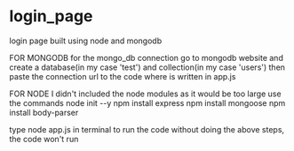 # login_page
login page built using node and mongodb

FOR MONGODB
for the mongo_db connection go to mongodb website and create a database(in my case 'test') and collection(in my case 'users') then paste the connection url to the code where <url> is written in app.js

FOR NODE
I didn't included the node modules as it would be too large
use the commands
node init --y
npm install express
npm install mongoose
npm install body-parser

type node app.js in terminal to run the code
without doing the above steps, the code won't run
